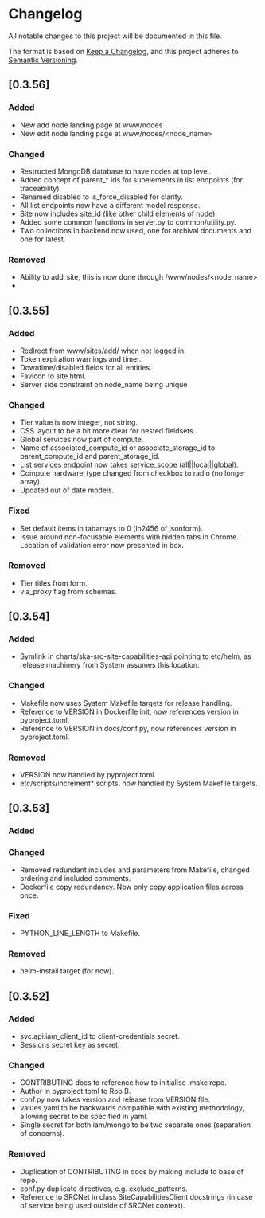 # Changelog

All notable changes to this project will be documented in this file.

The format is based on [Keep a Changelog](https://keepachangelog.com/en/1.1.0/),
and this project adheres to [Semantic Versioning](https://semver.org/spec/v2.0.0.html).

## [0.3.56]

### Added

- New add node landing page at www/nodes
- New edit node landing page at www/nodes/<node_name>

### Changed

- Restructed MongoDB database to have nodes at top level.
- Added concept of parent_* ids for subelements in list endpoints (for traceability).
- Renamed disabled to is_force_disabled for clarity.
- All list endpoints now have a different model response.
- Site now includes site_id (like other child elements of node).
- Added some common functions in server.py to common/utility.py.
- Two collections in backend now used, one for archival documents and one for latest.

### Removed

- Ability to add_site, this is now done through /www/nodes/<node_name>
- 

## [0.3.55]

### Added

- Redirect from www/sites/add/<site> when not logged in.
- Token expiration warnings and timer.
- Downtime/disabled fields for all entities.
- Favicon to site html.
- Server side constraint on node_name being unique

### Changed

- Tier value is now integer, not string.
- CSS layout to be a bit more clear for nested fieldsets.
- Global services now part of compute.
- Name of associated_compute_id or associate_storage_id to parent_compute_id and parent_storage_id.
- List services endpoint now takes service_scope (all||local||global).
- Compute hardware_type changed from checkbox to radio (no longer array).
- Updated out of date models.

### Fixed

- Set default items in tabarrays to 0 (ln2456 of jsonform).
- Issue around non-focusable elements with hidden tabs in Chrome. Location of validation error now presented in box.

### Removed

- Tier titles from form.
- via_proxy flag from schemas.

## [0.3.54]

### Added

- Symlink in charts/ska-src-site-capabilities-api pointing to etc/helm, as release machinery from System assumes
  this location.

### Changed

- Makefile now uses System Makefile targets for release handling.
- Reference to VERSION in Dockerfile init, now references version in pyproject.toml.
- Reference to VERSION in docs/conf.py, now references version in pyproject.toml.

### Removed

- VERSION now handled by pyproject.toml.
- etc/scripts/increment* scripts, now handled by System Makefile targets.

## [0.3.53]

### Added

### Changed

- Removed redundant includes and parameters from Makefile, changed ordering and included comments.
- Dockerfile copy redundancy. Now only copy application files across once.

### Fixed

- PYTHON_LINE_LENGTH to Makefile.

### Removed

- helm-install target (for now).

## [0.3.52]

### Added

- svc.api.iam_client_id to client-credentials secret.
- Sessions secret key as secret.

### Changed

- CONTRIBUTING docs to reference how to initialise .make repo.
- Author in pyproject.toml to Rob B.
- conf.py now takes version and release from VERSION file.
- values.yaml to be backwards compatible with existing methodology, allowing secret to be specified in yaml.
- Single secret for both iam/mongo to be two separate ones (separation of concerns).

### Removed

- Duplication of CONTRIBUTING in docs by making include to base of repo.
- conf.py duplicate directives, e.g. exclude_patterns.
- Reference to SRCNet in class SiteCapabilitiesClient docstrings (in case of service being used outside of SRCNet context).